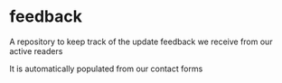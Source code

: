 # feedback
A repository to keep track of the update feedback we receive from our active readers

It is automatically populated from our contact forms